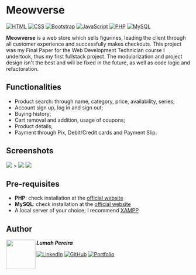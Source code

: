 # Meowverse
[![HTML](https://img.shields.io/badge/HTML-%23E34F26.svg?logo=html5&logoColor=white)](#)
[![CSS](https://img.shields.io/badge/CSS-1572B6?logo=css3&logoColor=fff)](#)
[![Bootstrap](https://img.shields.io/badge/Bootstrap-7952B3?logo=bootstrap&logoColor=fff)](#)
[![JavaScript](https://img.shields.io/badge/JavaScript-F7DF1E?logo=javascript&logoColor=000)](#)
[![PHP](https://img.shields.io/badge/php-%23777BB4.svg?&logo=php&logoColor=white)](#)
[![MySQL](https://img.shields.io/badge/MySQL-4479A1?logo=mysql&logoColor=fff)](#)

**Meowverse** is a web store which sells figurines, leading the client through all customer experience and successfully makes checkouts. This project was my Final Paper for the Web Development Technician course I undertook, thus my first fullstack project. The modularization and project design isn't the best and will be fixed in the future, as well as code logic and refactoration. 

## Functionalities
- Product search: through name, category, price, availability, series;
- Account sign up, log in and sign out;
- Buying history;
- Cart removal and addition, usage of coupons;
- Product details;
- Payment through Pix, Debit/Credit cards and Payment Slip.

## Screenshots
<img src="https://camo.githubusercontent.com/01be8415c849be14f6a35e4271924552ed3b8e298314497d31fa33de5ab94fe4/68747470733a2f2f692e696d6775722e636f6d2f4e64757a4c567a2e706e67">
> <img src="https://camo.githubusercontent.com/10e636bd70ba255c2c2567a7873e4d7e26cecaca0b71eb9bb92ea27aaa71bde7/68747470733a2f2f692e696d6775722e636f6d2f745731454f4c562e706e67">
<img src="https://camo.githubusercontent.com/7c56637f29c18ba792998535b58164a53004e5452017a2b52e0897b3e5b9072d/68747470733a2f2f692e696d6775722e636f6d2f4e4b417752624f2e706e67">

## Pre-requisites
- **PHP**: check installation at the [official website](https://www.php.net/manual/en/install.php)
- **MySQL**: check installation at the [official website](https://dev.mysql.com/downloads/installer/)
- A local server of your choice; I recommend [XAMPP](https://www.apachefriends.org/pt_br/download.html)

## Author
<img src="https://github.com/lumahloi.png" width="80" align="left"/>

***Lumah Pereira***


[![LinkedIn](https://custom-icon-badges.demolab.com/badge/LinkedIn-0A66C2?logo=linkedin-white&logoColor=fff)](https://www.linkedin.com/in/lumah-pereira) [![GitHub](https://img.shields.io/badge/GitHub-%23121011.svg?logo=github&logoColor=white)](https://www.github.com/lumahloi) [![Portfolio](https://img.shields.io/badge/Portfolio-D47CBC.svg?logo=vercel&logoColor=white)](https://www.lumah-pereira.vercel.app)
